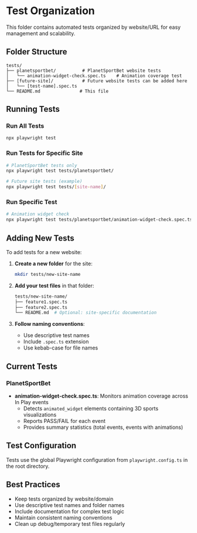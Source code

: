 # Test Organization

This folder contains automated tests organized by website/URL for easy management and scalability.

## Folder Structure

```
tests/
├── planetsportbet/          # PlanetSportBet website tests
│   └── animation-widget-check.spec.ts    # Animation coverage test
├── [future-site]/           # Future website tests can be added here
│   └── [test-name].spec.ts
└── README.md               # This file
```

## Running Tests

### Run All Tests
```bash
npx playwright test
```

### Run Tests for Specific Site
```bash
# PlanetSportBet tests only
npx playwright test tests/planetsportbet/

# Future site tests (example)
npx playwright test tests/[site-name]/
```

### Run Specific Test
```bash
# Animation widget check
npx playwright test tests/planetsportbet/animation-widget-check.spec.ts --headed
```

## Adding New Tests

To add tests for a new website:

1. **Create a new folder** for the site:
   ```bash
   mkdir tests/new-site-name
   ```

2. **Add your test files** in that folder:
   ```bash
   tests/new-site-name/
   ├── feature1.spec.ts
   ├── feature2.spec.ts
   └── README.md  # Optional: site-specific documentation
   ```

3. **Follow naming conventions**:
   - Use descriptive test names
   - Include `.spec.ts` extension
   - Use kebab-case for file names

## Current Tests

### PlanetSportBet
- **animation-widget-check.spec.ts**: Monitors animation coverage across In Play events
  - Detects `animated_widget` elements containing 3D sports visualizations
  - Reports PASS/FAIL for each event
  - Provides summary statistics (total events, events with animations)

## Test Configuration

Tests use the global Playwright configuration from `playwright.config.ts` in the root directory.

## Best Practices

- Keep tests organized by website/domain
- Use descriptive test names and folder names
- Include documentation for complex test logic
- Maintain consistent naming conventions
- Clean up debug/temporary test files regularly
